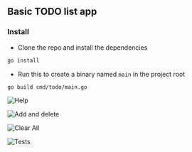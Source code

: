 ## Basic TODO list app

### Install

- Clone the repo and install the dependencies

```bash
go install
```

- Run this to create a binary named `main` in the project root

```bash
go build cmd/todo/main.go
```

![Help]('https://github.com/fahadqazi/go-todo/blob/master/assets/help.png')

![Add and delete]('https://github.com/fahadqazi/go-todo/blob/master/assets/add-delete.png')

![Clear All]('https://github.com/fahadqazi/go-todo/blob/master/assets/clear-all.png')

![Tests]('https://github.com/fahadqazi/go-todo/blob/master/assets/tests.png')
